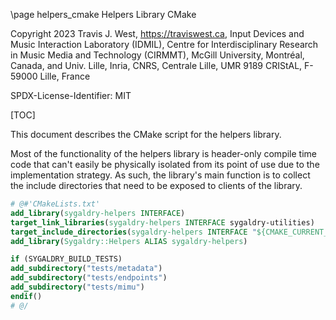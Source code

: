 \page helpers_cmake Helpers Library CMake

Copyright 2023 Travis J. West, https://traviswest.ca, Input Devices and Music
Interaction Laboratory (IDMIL), Centre for Interdisciplinary Research in Music
Media and Technology (CIRMMT), McGill University, Montréal, Canada, and Univ.
Lille, Inria, CNRS, Centrale Lille, UMR 9189 CRIStAL, F-59000 Lille, France

SPDX-License-Identifier: MIT

[TOC]

This document describes the CMake script for the helpers library.

Most of the functionality of the helpers library is header-only compile time
code that can't easily be physically isolated from its point of use due to the
implementation strategy. As such, the library's main function is to collect the
include directories that need to be exposed to clients of the library.

```cmake
# @#'CMakeLists.txt'
add_library(sygaldry-helpers INTERFACE)
target_link_libraries(sygaldry-helpers INTERFACE sygaldry-utilities)
target_include_directories(sygaldry-helpers INTERFACE "${CMAKE_CURRENT_LIST_DIR}")
add_library(Sygaldry::Helpers ALIAS sygaldry-helpers)

if (SYGALDRY_BUILD_TESTS)
add_subdirectory("tests/metadata")
add_subdirectory("tests/endpoints")
add_subdirectory("tests/mimu")
endif()
# @/
```
